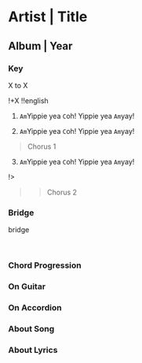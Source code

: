 # Artist | Title
## Album | Year

### Key
X to X
&nbsp;

!+X
!!english

1. `Am`Yippie yea `C`oh!
Yippie yea `Am`yay!

2. `Am`Yippie yea `C`oh!
Yippie yea `Am`yay!

> Chorus 1

3. `Am`Yippie yea `C`oh!
Yippie yea `Am`yay!

!>

>> Chorus 2

### Bridge
bridge



&nbsp;&nbsp;

### Chord Progression


### On Guitar


### On Accordion


### About Song


### About Lyrics
